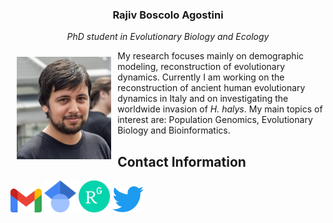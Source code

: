 <html>
<body>
<head>
<link rel="stylesheet" href="css/mystyle.css">
</head>
<h3 align="center"><b>Rajiv Boscolo Agostini</b></h3>
<p align="center"><i>PhD student in Evolutionary Biology and Ecology</i></p>
<p><img src="images/321678B2-723C-4F32-A93E-58E566760543.jpeg" alt="Photo" style="float:left;width:30%;margin:10px 10px 10px 10px">
My research focuses mainly on demographic modeling, reconstruction of evolutionary dynamics. Currently I am working on the reconstruction of ancient human evolutionary dynamics in Italy and on investigating the worldwide invasion of <i>H. halys</i>. My main topics of interest are: Population Genomics, Evolutionary Biology and Bioinformatics.<br></p>

<h2>Contact Information</h2>
<a href="mailto:bscrjv@unife.it"><img src="images/Gmail_icon.png" alt="Mail" style="background:transparent;width:10%"></a>
<a href="https://scholar.google.com/citations?user=Z1vQ4lEAAAAJ&hl=it"><img src="images/Google_Scholar_logo.png" alt="Google Scholar" style="background:transparent;width:10%"></a>
<a href="https://www.researchgate.net/profile/Rajiv-Boscolo-Agostini"><img src="images/ResearchGate_icon.png" alt="Research Gate" style="background:transparent;width:10%"></a>
<a href="https://twitter.com/Rajiv94_"><img src="images/Logo_of_Twitter.png" alt="Twitter" style="background:transparent;width:10%"></a>
</body>
</html>

